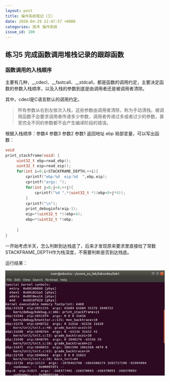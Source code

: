 ```yaml
---
layout: post
title: 操作系统笔记（三）
date: 2020-04-29 22:47:57 +0900
categories: 技术 操作系统
issue_id: 100
---
```


## 练习5 完成函数调用堆栈记录的跟踪函数

### 函数调用的入栈顺序

主要有几种，__cdecl、__fastcall、__stdcall，都是函数的调用约定，主要决定函数的参数入栈顺序，以及入栈的参数到底是由调用者还是被调用者清除。

其中，cdecl是C语言默认的调用约定。

>所有参数从右到左依次入栈，这些参数由调用者清除，称为手动清栈。被调用函数不会要求调用者传递多少参数，调用者传递过多或者过少的参数，甚至完全不同的参数都不会产生编译阶段的错误。

根据入栈顺序：参数4 参数3 参数2 参数1 返回地址 ebp 局部变量，可以写出函数：

```c
void
print_stackframe(void) {
     uint32_t ebp=read_ebp();
     uint32_t eip=read_eip();
     for(int i=0;i<STACKFRAME_DEPTH;++i){
         cprintf("ebp:%d  eip:%d  ",ebp,eip);
         cprintf("args: ");
         for(int j=0;j<4;++j){
             cprintf("%d ",*(uint32_t *)(ebp+8+j*4));
         }
         cprintf("\n");
         print_debuginfo(eip-1);
         eip=*(uint32_t *)(ebp+4);
         ebp=*(uint32_t *)ebp;

     }
}
```

一开始考虑半天，怎么判断到达栈底了，后来才发现原来要求里直接给了常数STACKFRAME_DEPTH作为栈深度，不需要判断是否到达栈底。

运行结果：

![此处输入图片的描述][1]

[1]: https://raw.githubusercontent.com/Ncerzzk/MyBlog/master/img/os_p_result.jpg
